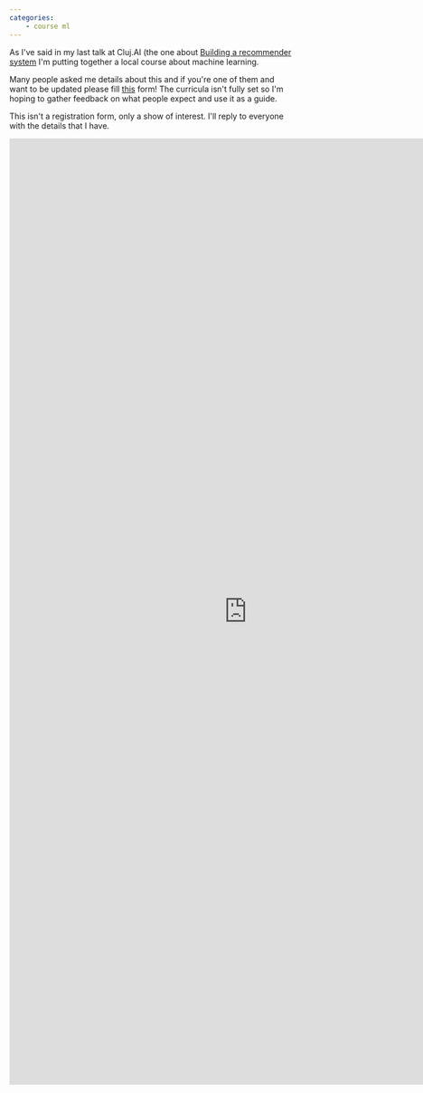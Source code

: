 ```yaml
---
categories: 
    - course ml
---
```


As I've said in my last talk at Cluj.AI (the one about [Building a recommender system](http://www.clungu.com/Building-a-recommender-system/) I'm putting together a local course about machine learning. 

Many people asked me details about this and if you're one of them and want to be updated please fill [this](https://goo.gl/forms/8NsQViFXmgVuWbyx2) form! The curricula isn't fully set so I'm hoping to gather feedback on what people expect and use it as a guide.  

This isn't a registration form, only a show of interest. I'll reply to everyone with the details that I have.

<iframe src="https://docs.google.com/forms/d/e/1FAIpQLScSg7YXfSq-_lWK1G6b1XwHZEl3WWRz0AKT3axaTjfDQchBUA/viewform?embedded=true" width="840" height="1672" frameborder="0" marginheight="0" marginwidth="0">Loading...</iframe>
